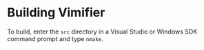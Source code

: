 # Building Vimifier

To build, enter the `src` directory in a Visual Studio or Windows SDK command
prompt and type `nmake`.
